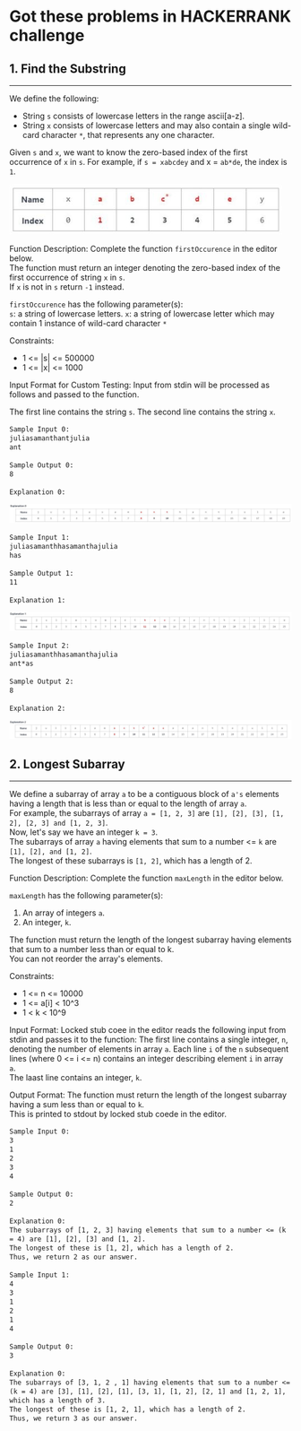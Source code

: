 # Got these problems in HACKERRANK challenge


## 1. Find the Substring
-----
We define the following:
- String `s` consists of lowercase letters in the range ascii[a-z].
- String `x` consists of lowercase letters and may also contain a single wild-card character `*`, that represents any one character.   

Given `s` and `x`, we want to know the zero-based index of the first occurrence of `x` in `s`. 
For example, if `s = xabcdey` and x = `ab*de`, the index is `1`.   

[image1]: ./images/Q1E1.JPG "Question 1 Example 1"
![Question 1 Example 1][image1]

Function Description:
Complete the function `firstOccurence` in the editor below.   
The function must return an integer denoting the zero-based index of the first occurrence of string `x` in `s`.  
If `x` is not in `s` return `-1` instead.  

`firstOccurence` has the following parameter(s):   
   `s`: a string of lowercase letters.
   `x`: a string of lowercase letter which may contain 1 instance of wild-card character `*`
   
 
Constraints:  
 - 1 <= |s| <= 500000
 - 1 <= |x| <= 1000
 
Input Format for Custom Testing:
Input from stdin will be processed as follows and passed to the function.

The first line contains the string `s`.
The second line contains the string `x`.
 
 
	Sample Input 0:
	juliasamanthantjulia
	ant
	
	Sample Output 0:
	8
	
	Explanation 0:   
		
[image2]: ./images/Q1E2.JPG "Question 1 Example 2"
![Question 1 Example 2][image2]
		
	Sample Input 1:
	juliasamanthhasamanthajulia
	has
	
	Sample Output 1:
	11
	
	Explanation 1:    
		
[image3]: ./images/Q1E3.JPG "Question 1 Example 3"
![Question 1 Example 3][image3]
		
		
	Sample Input 2:
	juliasamanthhasamanthajulia
	ant*as
	
	Sample Output 2:
	8
	
	Explanation 2:   
		
[image4]: ./images/Q1E4.JPG "Question 1 Example 4"
![Question 1 Example 4][image4]
		
		
		
## 2. Longest Subarray
-----
We define a subarray of array `a` to be a contiguous block of `a's` elements having a length that is less than or equal to the length of array `a`.  
For example, the subarrays of array `a = [1, 2, 3]` are `[1], [2], [3], [1, 2], [2, 3] and [1, 2, 3]`.   
Now, let's say we have an integer `k = 3`.   
The subarrays of array `a` having elements that sum to a number <= `k` are `[1], [2], and [1, 2]`.   
The longest of these subarrays is `[1, 2]`, which has a length of 2.   

 
		
Function Description:
Complete the function `maxLength`  in the editor below.  


`maxLength` has the following parameter(s):      
   1. An array of integers `a`.  
   2. An integer, `k`. 


The function must return the length of the longest subarray having elements that sum to a number less than or equal to k.   
You can not reorder the array's elements.   
   
   
Constraints:  
 - 1 <= n <= 10000 
 - 1 <= a[i] < 10^3
 - 1 < k < 10^9
 

Input Format:
Locked stub coee in the editor reads the following input from stdin and passes it to the function:
The first line contains a single integer, `n`, denoting the number of elements in array `a`.
Each line `i` of the `n` subsequent lines (where 0 <= i <= n) contains an integer describing element `i` in array `a`.   
The laast line contains an integer, `k`.

Output Format:
The function must return the length of the longest subarray having a sum less than or equal to `k`.  
This is printed to stdout by locked stub coede in the editor.

	Sample Input 0:
	3
	1
	2
	3
	4
	
	Sample Output 0:
	2
	
	Explanation 0:
	The subarrays of [1, 2, 3] having elements that sum to a number <= (k = 4) are [1], [2], [3] and [1, 2].  
	The longest of these is [1, 2], which has a length of 2.  
	Thus, we return 2 as our answer.
	
	Sample Input 1:
	4
	3
	1
	2
	1
	4
	
	Sample Output 0:
	3
	
	Explanation 0:
	The subarrays of [3, 1, 2 , 1] having elements that sum to a number <= (k = 4) are [3], [1], [2], [1], [3, 1], [1, 2], [2, 1] and [1, 2, 1], which has a length of 3.    
	The longest of these is [1, 2, 1], which has a length of 2.  
	Thus, we return 3 as our answer.
	
	
